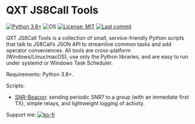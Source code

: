 # QXT JS8Call Tools

<!-- Badges -->
[![Python 3.8+](https://img.shields.io/badge/Python-3.8%2B-3776AB?logo=python&logoColor=white)](#)
![OS](https://img.shields.io/badge/OS-Windows%20|%20Linux%20|%20macOS-000000)
[![License: MIT](https://img.shields.io/badge/License-MIT-yellow.svg)](LICENSE)
[![Last commit](https://img.shields.io/github/last-commit/QuixoteSystems/QXT-JS8Call-Tools)](https://github.com/QuixoteSystems/QXT-JS8Call-Tools/commits/main)


QXT JS8Call Tools is a collection of small, service-friendly Python scripts that talk to JS8Call’s JSON API to streamline common tasks and add operator conveniences. All tools are cross-platform (Windows/Linux/macOS), use only the Python libraries, and are easy to run under systemd or Windows Task Scheduler.

Requirements: Python 3.8+.

Scripts:
- [SNR-Beacon](https://github.com/QuixoteSystems/QXT-JS8Call-Tools/tree/main/SNR-Beacon): sending periodic SNR? to a group (with an immediate first TX), simple relays, and lightweight logging of activity. 


Support me:
[![ko-fi](https://ko-fi.com/img/githubbutton_sm.svg)](https://ko-fi.com/M4M81CV1EX)
